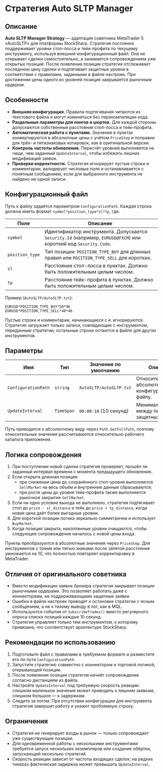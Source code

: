 # Стратегия Auto SLTP Manager

## Описание
**Auto SLTP Manager Strategy** — адаптация советника MetaTrader 5 «AutoSLTP» для платформы StockSharp. Стратегия постоянно
поддерживает уровни стоп-лосса и тейк-профита по текущему инструменту, используя внешний конфигурационный файл. Она не открывает
сделки самостоятельно, а занимается сопровождением уже открытых позиций. После появления позиции стратегия отслеживает последнюю
цену сделки и подтягивает защитные уровни в соответствии с правилами, заданными в файле настроек. При достижении цены одного из
уровней позиция закрывается рыночным ордером.

## Особенности
- **Внешняя конфигурация.** Правила подтягивания читаются из текстового файла и могут изменяться без перекомпиляции кода.
- **Раздельные параметры для лонгов и шортов.** Для каждой стороны допускаются собственные расстояния стоп-лосса и тейк-профита.
- **Автоматическая работа с пунктами.** Значения в пунктах конвертируются в абсолютные цены с учётом `PriceStep` и поправки для
  трёх- и пятизнаковых котировок, как в оригинальной версии.
- **Контроль частоты обновления.** Пересчёт уровней выполняется не чаще, чем заданный `UpdateInterval`, чтобы избежать лишних
  модификаций заявок.
- **Проверки корректности.** Стратегия игнорирует пустые строки и комментарии, валидирует числовые поля и останавливается с
  понятным сообщением, если для выбранного инструмента не найдено ни одной записи.

## Конфигурационный файл
Путь к файлу задаётся параметром `ConfigurationPath`. Каждая строка должна иметь формат `symbol*position_type*sl*tp`, где:

| Поле             | Описание                                                                                                      |
|------------------|---------------------------------------------------------------------------------------------------------------|
| `symbol`         | Идентификатор инструмента. Допускается `Security.Id` (например, `EURUSD@FXCM`) или короткий код `Security.Code`. |
| `position_type`  | Тип позиции: `POSITION_TYPE_BUY` для длинных правил или `POSITION_TYPE_SELL` для коротких.                    |
| `sl`             | Расстояние стоп-лосса в пунктах. Должно быть положительным целым числом.                                      |
| `tp`             | Расстояние тейк-профита в пунктах. Должно быть положительным целым числом.                                    |

Пример (`AutoSLTP/AutoSLTP.txt`):

```
EURUSD*POSITION_TYPE_BUY*50*96
EURUSD*POSITION_TYPE_SELL*40*46
```

Пустые строки и комментарии, начинающиеся с `#`, игнорируются. Стратегия загружает только записи, совпадающие с инструментом,
переданным стратегии; остальные строки остаются в файле для других инструментов.

## Параметры
| Имя                | Тип       | Значение по умолчанию        | Описание                                                                                       |
|--------------------|-----------|------------------------------|-------------------------------------------------------------------------------------------------|
| `ConfigurationPath`| `string`  | `AutoSLTP/AutoSLTP.txt`      | Относительный или абсолютный путь к конфигурационному файлу.                                   |
| `UpdateInterval`   | `TimeSpan`| `00:00:10` (10 секунд)       | Минимальная пауза между пересчётами защитных уровней.                                          |

Путь приводится к абсолютному виду через `Path.GetFullPath`, поэтому относительные значения рассчитываются относительно рабочего
каталога приложения.

## Логика сопровождения
1. При поступлении новой сделки стратегия проверяет, прошёл ли заданный интервал времени с момента предыдущего обновления.
2. Если открыта длинная позиция:
   - при снижении цены до сохранённого стоп-уровня выполняется `SellMarket` на весь объём и внутренние данные сбрасываются;
   - при росте цены до уровня тейк-профита также выполняется рыночное закрытие `SellMarket`.
3. Если ни одно условие выхода не выполнено, стратегия подтягивает стоп до `price - sl_distance` и тейк до `price + tp_distance`,
   когда новая цена даёт более выгодные уровни.
4. Для короткой позиции логика зеркально симметрична и использует `BuyMarket`.
5. Когда позиция закрыта, накопленные уровни очищаются, чтобы следующее сопровождение началось с новой цены входа.

Пункты преобразуются в абсолютные значения через `PriceStep`. Для инструментов с тремя или пятью знаками после запятой расстояние
умножается на 10, что полностью повторяет корректировку в MetaTrader.

## Отличия от оригинального советника
- Вместо модификации заявок брокера стратегия закрывает позиции рыночными ордерами. Это позволяет работать даже с коннекторами,
  не поддерживающими защитные заявки.
- Ошибки в файле настроек приводят к остановке стратегии с ясным сообщением, а не к тихому выводу в лог, как в MQL.
- Используются события от `SubscribeTrades()` вместо регулярного опроса списка позиций каждые 10 секунд.
- Стратегия управляет только тем инструментом, к которому привязана, что соответствует архитектуре StockSharp.

## Рекомендации по использованию
1. Подготовьте файл с правилами в требуемом формате и разместите его по пути `ConfigurationPath`.
2. Запустите стратегию совместно с коннектором и торговой логикой, открывающей позиции.
3. После появления позиции стратегия начнёт сопровождение согласно дистанциям из файла.
4. Настройте `UpdateInterval` под требуемую скорость реакции: слишком маленькое значение может приводить к лишним заявкам, слишком
   большое — к задержкам.
5. Следите за логом. При отсутствии конфигурации для инструмента стратегия завершит работу и укажет проблемную строку.

## Ограничения
- Стратегия не генерирует входы в рынок — только сопровождает уже существующие позиции.
- Для одновременной работы с несколькими инструментами требуется запуск нескольких экземпляров или создание обёртки, запускающей
  несколько стратегий.
- Скорость реакции зависит от частоты входящих сделок; на редких тикерах фактическая задержка может превышать `UpdateInterval`.

